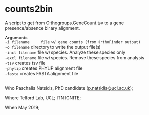 # counts2bin
A script to get from Orthogroups.GeneCount.tsv to a gene presence/absence binary alignment.


Arguments <br>
  `-i filename     file w/ gene counts (from OrthoFinder output)`<br>
  `-o filename`     directory to write the output file(s)<br>
  `-incl filename`  file w/ species. Analyze these species only<br>
  `-excl filename`  file w/ species. Remove these species from analysis<br>
  `-tsv`            creates tsv file<br>
  `-phylip`         creates PHYLIP alignment file<br>
  `-fasta`          creates FASTA alignment file<br>
<br>


Who 
 Paschalis Natsidis, PhD candidate (p.natsidis@ucl.ac.uk); 
 
Where 
 Telford Lab, UCL;
 ITN IGNITE; 
  
When
 May 2019; 
